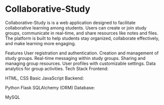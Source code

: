 # Collaborative-Study
Collaborative-Study is  is a web application designed to facilitate collaborative learning among students. Users can create or join study groups, communicate in real-time, and share resources like notes and files. The platform is built to help students stay organized, collaborate effectively, and make learning more engaging.

Features
User registration and authentication.
Creation and management of study groups.
Real-time messaging within study groups.
Sharing and managing group resources.
User profiles with customizable settings.
Data analytics for group activities.
Tech Stack
Frontend:

HTML, CSS
Basic JavaScript
Backend:

Python Flask
SQLAlchemy (ORM)
Database:

MySQL
